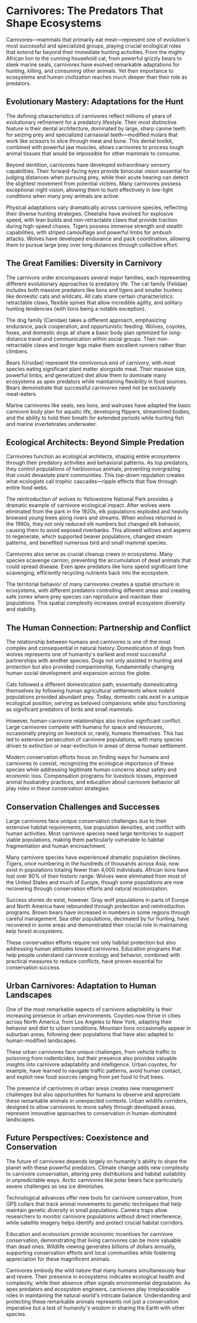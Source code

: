 # Carnivores: The Predators That Shape Ecosystems

Carnivores—mammals that primarily eat meat—represent one of evolution's most successful and specialized groups, playing crucial ecological roles that extend far beyond their immediate hunting activities. From the mighty African lion to the cunning household cat, from powerful grizzly bears to sleek marine seals, carnivores have evolved remarkable adaptations for hunting, killing, and consuming other animals. Yet their importance to ecosystems and human civilization reaches much deeper than their role as predators.

## Evolutionary Mastery: Adaptations for the Hunt

The defining characteristics of carnivores reflect millions of years of evolutionary refinement for a predatory lifestyle. Their most distinctive feature is their dental architecture, dominated by large, sharp canine teeth for seizing prey and specialized carnassial teeth—modified molars that work like scissors to slice through meat and bone. This dental toolkit, combined with powerful jaw muscles, allows carnivores to process tough animal tissues that would be impossible for other mammals to consume.

Beyond dentition, carnivores have developed extraordinary sensory capabilities. Their forward-facing eyes provide binocular vision essential for judging distances when pursuing prey, while their acute hearing can detect the slightest movement from potential victims. Many carnivores possess exceptional night vision, allowing them to hunt effectively in low-light conditions when many prey animals are active.

Physical adaptations vary dramatically across carnivore species, reflecting their diverse hunting strategies. Cheetahs have evolved for explosive speed, with lean builds and non-retractable claws that provide traction during high-speed chases. Tigers possess immense strength and stealth capabilities, with striped camouflage and powerful limbs for ambush attacks. Wolves have developed endurance and pack coordination, allowing them to pursue large prey over long distances through collective effort.

## The Great Families: Diversity in Carnivory

The carnivore order encompasses several major families, each representing different evolutionary approaches to predatory life. The cat family (Felidae) includes both massive predators like lions and tigers and smaller hunters like domestic cats and wildcats. All cats share certain characteristics: retractable claws, flexible spines that allow incredible agility, and solitary hunting tendencies (with lions being a notable exception).

The dog family (Canidae) takes a different approach, emphasizing endurance, pack cooperation, and opportunistic feeding. Wolves, coyotes, foxes, and domestic dogs all share a basic body plan optimized for long-distance travel and communication within social groups. Their non-retractable claws and longer legs make them excellent runners rather than climbers.

Bears (Ursidae) represent the omnivorous end of carnivory, with most species eating significant plant matter alongside meat. Their massive size, powerful limbs, and generalized diet allow them to dominate many ecosystems as apex predators while maintaining flexibility in food sources. Bears demonstrate that successful carnivores need not be exclusively meat-eaters.

Marine carnivores like seals, sea lions, and walruses have adapted the basic carnivore body plan for aquatic life, developing flippers, streamlined bodies, and the ability to hold their breath for extended periods while hunting fish and marine invertebrates underwater.

## Ecological Architects: Beyond Simple Predation

Carnivores function as ecological architects, shaping entire ecosystems through their predatory activities and behavioral patterns. As top predators, they control populations of herbivorous animals, preventing overgrazing that could devastate plant communities. This top-down regulation creates what ecologists call trophic cascades—ripple effects that flow through entire food webs.

The reintroduction of wolves to Yellowstone National Park provides a dramatic example of carnivore ecological impact. After wolves were eliminated from the park in the 1920s, elk populations exploded and heavily browsed young trees along rivers and streams. When wolves returned in the 1990s, they not only reduced elk numbers but changed elk behavior, causing them to avoid exposed riverbanks. This allowed willows and aspens to regenerate, which supported beaver populations, changed stream patterns, and benefited numerous bird and small mammal species.

Carnivores also serve as crucial cleanup crews in ecosystems. Many species scavenge carrion, preventing the accumulation of dead animals that could spread disease. Even apex predators like lions spend significant time scavenging, efficiently recycling nutrients back into the ecosystem.

The territorial behavior of many carnivores creates a spatial structure in ecosystems, with different predators controlling different areas and creating safe zones where prey species can reproduce and maintain their populations. This spatial complexity increases overall ecosystem diversity and stability.

## The Human Connection: Partnership and Conflict

The relationship between humans and carnivores is one of the most complex and consequential in natural history. Domestication of dogs from wolves represents one of humanity's earliest and most successful partnerships with another species. Dogs not only assisted in hunting and protection but also provided companionship, fundamentally changing human social development and expansion across the globe.

Cats followed a different domestication path, essentially domesticating themselves by following human agricultural settlements where rodent populations provided abundant prey. Today, domestic cats exist in a unique ecological position, serving as beloved companions while also functioning as significant predators of birds and small mammals.

However, human-carnivore relationships also involve significant conflict. Large carnivores compete with humans for space and resources, occasionally preying on livestock or, rarely, humans themselves. This has led to extensive persecution of carnivore populations, with many species driven to extinction or near-extinction in areas of dense human settlement.

Modern conservation efforts focus on finding ways for humans and carnivores to coexist, recognizing the ecological importance of these species while addressing legitimate human concerns about safety and economic loss. Compensation programs for livestock losses, improved animal husbandry practices, and education about carnivore behavior all play roles in these conservation strategies.

## Conservation Challenges and Successes

Large carnivores face unique conservation challenges due to their extensive habitat requirements, low population densities, and conflict with human activities. Most carnivore species need large territories to support viable populations, making them particularly vulnerable to habitat fragmentation and human encroachment.

Many carnivore species have experienced dramatic population declines. Tigers, once numbering in the hundreds of thousands across Asia, now exist in populations totaling fewer than 4,000 individuals. African lions have lost over 90% of their historic range. Wolves were eliminated from most of the United States and much of Europe, though some populations are now recovering through conservation efforts and natural recolonization.

Success stories do exist, however. Gray wolf populations in parts of Europe and North America have rebounded through protection and reintroduction programs. Brown bears have increased in numbers in some regions through careful management. Sea otter populations, decimated by fur hunting, have recovered in some areas and demonstrated their crucial role in maintaining kelp forest ecosystems.

These conservation efforts require not only habitat protection but also addressing human attitudes toward carnivores. Education programs that help people understand carnivore ecology and behavior, combined with practical measures to reduce conflicts, have proven essential for conservation success.

## Urban Carnivores: Adaptation to Human Landscapes

One of the most remarkable aspects of carnivore adaptability is their increasing presence in urban environments. Coyotes now thrive in cities across North America, from Los Angeles to New York, adapting their behavior and diet to urban conditions. Mountain lions occasionally appear in suburban areas, following deer populations that have also adapted to human-modified landscapes.

These urban carnivores face unique challenges, from vehicle traffic to poisoning from rodenticides, but their presence also provides valuable insights into carnivore adaptability and intelligence. Urban coyotes, for example, have learned to navigate traffic patterns, avoid human contact, and exploit new food sources ranging from pet food to fruit trees.

The presence of carnivores in urban areas creates new management challenges but also opportunities for humans to observe and appreciate these remarkable animals in unexpected contexts. Urban wildlife corridors, designed to allow carnivores to move safely through developed areas, represent innovative approaches to conservation in human-dominated landscapes.

## Future Perspectives: Coexistence and Conservation

The future of carnivores depends largely on humanity's ability to share the planet with these powerful predators. Climate change adds new complexity to carnivore conservation, altering prey distributions and habitat suitability in unpredictable ways. Arctic carnivores like polar bears face particularly severe challenges as sea ice diminishes.

Technological advances offer new tools for carnivore conservation, from GPS collars that track animal movements to genetic techniques that help maintain genetic diversity in small populations. Camera traps allow researchers to monitor carnivore populations without direct interference, while satellite imagery helps identify and protect crucial habitat corridors.

Education and ecotourism provide economic incentives for carnivore conservation, demonstrating that living carnivores can be more valuable than dead ones. Wildlife viewing generates billions of dollars annually, supporting conservation efforts and local communities while fostering appreciation for these magnificent animals.

Carnivores embody the wild nature that many humans simultaneously fear and revere. Their presence in ecosystems indicates ecological health and complexity, while their absence often signals environmental degradation. As apex predators and ecosystem engineers, carnivores play irreplaceable roles in maintaining the natural world's intricate balance. Understanding and protecting these remarkable animals represents not just a conservation imperative but a test of humanity's wisdom in sharing the Earth with other species.